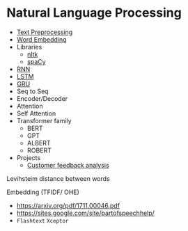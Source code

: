 # Natural Language Processing
- [Text Preprocessing](docs/TextPreprocessing/README.md)
- [Word Embedding](docs/WordEmbeddings/README.md)
- Libraries
  - [nltk](https://www.nltk.org/)
  - [spaCy](https://spacy.io/)
- [RNN](docs/RNN/README.md)
- [LSTM](docs/LSTM/README.md)
- [GRU](docs/GRU/README.md)
- Seq to Seq
- Encoder/Decoder
- Attention
- Self Attention
- Transformer family
  - BERT
  - GPT
  - ALBERT
  - ROBERT
- Projects
  - [Customer feedback analysis](projects/CustomerFeedbackAnalysis/README.md)

Levihsteim distance between words 

Embedding (TFIDF/ OHE)
- https://arxiv.org/pdf/1711.00046.pdf
- https://sites.google.com/site/partofspeechhelp/
- `Flashtext` `Xceptor`

